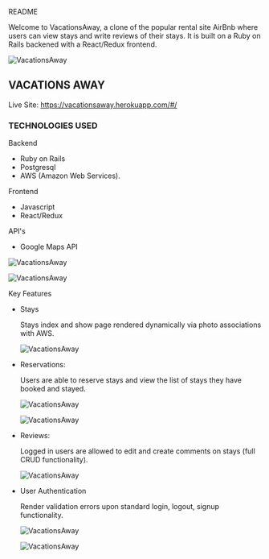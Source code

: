README

Welcome to VacationsAway, a clone of the popular rental site AirBnb where users can view stays and write reviews of their stays. It is built on a Ruby on Rails backened with a React/Redux frontend.

![VacationsAway](https://github.com/yungcai/VacationsAway/blob/main/app/assets/images/Screen%20Shot%202021-09-23%20at%206.02.16%20PM.png)


## VACATIONS AWAY


Live Site: https://vacationsaway.herokuapp.com/#/


### TECHNOLOGIES USED

Backend

* Ruby on Rails
* Postgresql
* AWS (Amazon Web Services). 

Frontend

* Javascript
* React/Redux


API's

* Google Maps API

![VacationsAway](https://github.com/yungcai/VacationsAway/blob/main/app/assets/images/Screen%20Shot%202021-09-24%20at%201.35.01%20PM.png)

![VacationsAway](https://github.com/yungcai/VacationsAway/blob/main/app/assets/images/Screen%20Shot%202021-09-24%20at%201.43.08%20PM.png)


Key Features

* Stays

  Stays index and show page rendered dynamically via photo associations with AWS. 

  ![VacationsAway](https://github.com/yungcai/VacationsAway/blob/main/app/assets/images/Screen%20Shot%202021-08-10%20at%205.32.52%20PM.png)


* Reservations:

  Users are able to reserve stays and view the list of stays they have booked and stayed.
  
  ![VacationsAway](https://github.com/yungcai/VacationsAway/blob/main/app/assets/images/Screen%20Shot%202021-09-24%20at%201.33.31%20PM.png)

  ![VacationsAway](https://github.com/yungcai/VacationsAway/blob/main/app/assets/images/Screen%20Shot%202021-09-24%20at%201.43.36%20PM.png)


* Reviews:

  Logged in users are allowed to edit and create comments on stays (full CRUD functionality).

  
  ![VacationsAway](https://github.com/yungcai/VacationsAway/blob/main/app/assets/images/Screen%20Shot%202021-09-24%20at%203.58.23%20PM.png)



* User Authentication

  Render validation errors upon standard login, logout, signup functionality.
  
  ![VacationsAway](https://github.com/yungcai/VacationsAway/blob/main/app/assets/images/Screen%20Shot%202021-08-10%20at%205.32.08%20PM.png)

  ![VacationsAway](https://github.com/yungcai/VacationsAway/blob/main/app/assets/images/Screen%20Shot%202021-09-24%20at%201.44.29%20PM.png)
  












